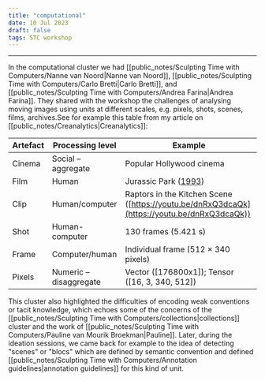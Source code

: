 ```yaml
---
title: "computational"
date: 10 Jul 2023
draft: false
tags: STC workshop
---
```

---

In the computational cluster we had [[public_notes/Sculpting Time with Computers/Nanne van Noord|Nanne van Noord]], [[public_notes/Sculpting Time with Computers/Carlo Bretti|Carlo Bretti]], and [[public_notes/Sculpting Time with Computers/Andrea Farina|Andrea Farina]]. They shared with the workshop the challenges of analysing moving images using units at different scales, e.g. pixels, shots, scenes, films, archives.See for example this table from my article on [[public_notes/Creanalytics|Creanalytics]]:

|Artefact|Processing level|Example|
|---|---|---|
|Cinema|Social – aggregate|Popular Hollywood cinema|
|Film|Human|Jurassic Park ([1993](https://journals.sagepub.com/doi/10.1177/13548565231174592#bibr63-13548565231174592))|
|Clip|Human/computer|Raptors in the Kitchen Scene ([https://youtu.be/dnRxQ3dcaQk](https://youtu.be/dnRxQ3dcaQk))|
|Shot|Human-computer|130 frames (5.421 s)|
|Frame|Computer/human|Individual frame (512 × 340 pixels)|
|Pixels|Numeric – disaggregate|Vector ([176800x1]); Tensor ([16, 3, 340, 512])|


This cluster also highlighted the difficulties of encoding weak conventions or tacit knowledge, which echoes some of the concerns of the [[public_notes/Sculpting Time with Computers/collections|collections]] cluster and the work of [[public_notes/Sculpting Time with Computers/Pauline van Mourik Broekman|Pauline]]. Later, during the ideation sessions, we came back for example to the idea of detecting "scenes" or "blocs" which are defined by semantic convention and defined [[public_notes/Sculpting Time with Computers/Annotation guidelines|annotation guidelines]] for this kind of unit.
